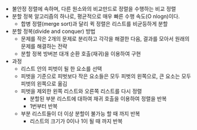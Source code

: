 - 불안정 정렬에 속하며, 다른 원소와의 비교만드로 정렬을 수행하는 비교 정렬
- 분할 정복 알고리즘의 하나로, 평균적으로 매우 빠른 수행 속도(O nlogn)이다.
	- 합병 정렬(merge sort)과 달리 퀵 정렬은 리스트를 비균등하게 분할
- 분할 정복(divide and conquer) 방법
	- 문제를 작은 2개의 문제로 분리하고 각각을 해결한 다음, 결과를 모아서 원래의 문제를 해결하는 전략
	- 분할 정복 방버븐 대개 순환 호출(재귀)을 이용하여 구현
- 과정
	- 리스트 안의 피벗이 될 한 요소를 선택
	- 피벗을 기준으로 피벗보다 작은 요소들은 모두 피벗의 왼쪽으로, 큰 요소는 모두 피벗의 왼쪽으로 옮김
	- 피벗을 제외한 왼쪽 리스트와 오른쪽 리스트를 다시 정렬
		- 분할된 부분 리스트에 대하여 재귀 호출을 이용하여 정렬을 반복
		- 1번부터 반복
	- 부분 리스트들이 더 이상 분할이 불가능 할 때 까지 반복
		- 리스트의 크기가 0이나 1이 될 때 까지 반복